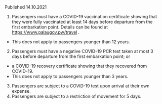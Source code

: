 Published 14.10.2021
1. Passengers must have a COVID-19 vaccination certificate showing that they were fully vaccinated at least 14 days before departure from the first embarkation point. Details can be found at <a href="https://www.palaugov.pw/travel">https://www.palaugov.pw/travel</a> .
- This does not apply to passengers younger than 12 years.
2. Passengers must have a negative COVID-19 PCR test taken at most 3 days before departure from the first embarkation point; or
- a COVID-19 recovery certificate showing that they recovered from COVID-19.
- This does not apply to passengers younger than 3 years.
3. Passengers are subject to a COVID-19 test upon arrival at their own expense.
4. Passengers are subject to a restriction of movement for 5 days.